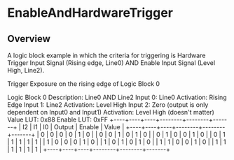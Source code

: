 # EnableAndHardwareTrigger

## Overview 

A logic block example in which the criteria for triggering is Hardware Trigger Input Signal (Rising edge, Line0) AND Enable Input Signal (Level High, Line2).

Trigger Exposure on the rising edge of Logic Block 0

Logic Block 0
Description: Line0 AND Line2
Input 0: Line0 
	Activation: Rising Edge
Input 1: Line2
	Activation: Level High
Input 2: Zero (output is only dependent on Input0 and Input1)
	Activation: Level High (doesn't matter)
Value LUT: 0x88
Enable LUT: 0xFF
+----+----+----+--------+--------+-------+
| I2 | I1 | I0 | Output | Enable | Value |
+----+----+----+--------+--------+-------+
|  0 |  0 |  0 | 0      |      1 |     0 |
|  0 |  0 |  1 | 0      |      1 |     0 |
|  0 |  1 |  0 | 0      |      1 |     0 |
|  0 |  1 |  1 | 1      |      1 |     1 |
|  1 |  0 |  0 | 0      |      1 |     0 |
|  1 |  0 |  1 | 0      |      1 |     0 |
|  1 |  1 |  0 | 0      |      1 |     0 |
|  1 |  1 |  1 | 1      |      1 |     1 |
+----+----+----+--------+--------+-------+
